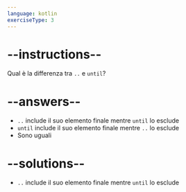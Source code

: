 ```yaml
---
language: kotlin
exerciseType: 3
---
```


# --instructions--

Qual è la differenza tra `..` e `until`?

# --answers--

- `..` include il suo elemento finale mentre `until` lo esclude
- `until` include il suo elemento finale mentre `..` lo esclude
- Sono uguali

# --solutions--

- `..` include il suo elemento finale mentre `until` lo esclude
